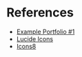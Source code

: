 # References

- [Example Portfolio #1](https://angelomarques.com/)
- [Lucide Icons](https://lucide.dev/icons/)
- [Icons8](https://icons8.com.br/icons/)

